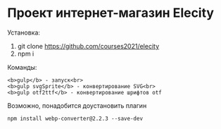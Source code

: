 # Проект интернет-магазин Elecity

Установка:
1. git clone https://github.com/courses2021/elecity
2. npm i

Команды:<br>
```
<b>gulp</b> - запуск<br>
<b>gulp svgSprite</b> - конвертирование SVG<br>
<b>gulp otf2ttf</b> - конвертирование шрифтов otf
```

Возможно, понадобится доустановить плагин
```
npm install webp-converter@2.2.3 --save-dev
